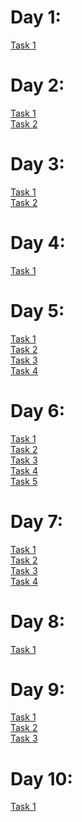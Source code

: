 # Day 1:

[Task 1](https://mohamed-awad12.github.io/iti_tasks/Day1/day1.html)

# Day 2:

[Task 1](https://mohamed-awad12.github.io/iti_tasks/Day2/index.html) <br>
[Task 2](https://mohamed-awad12.github.io/iti_tasks/Day2/form.html)

# Day 3:

[Task 1](https://mohamed-awad12.github.io/iti_tasks/Day3/task1/index.html) <br>
[Task 2](https://mohamed-awad12.github.io/iti_tasks/Day3/task2/index.html)

# Day 4:
[Task 1](https://mohamed-awad12.github.io/iti_tasks/Day4/index.html)

# Day 5:
[Task 1](https://mohamed-awad12.github.io/iti_tasks/Day5/Task1/index.html)<br>
[Task 2](https://mohamed-awad12.github.io/iti_tasks/Day5/Task2/index.html)<br>
[Task 3](https://mohamed-awad12.github.io/iti_tasks/Day5/Task3/index.html)<br>
[Task 4](https://mohamed-awad12.github.io/iti_tasks/Day5/Task4/index.html)

# Day 6:
[Task 1](https://mohamed-awad12.github.io/iti_tasks/Day6/Task1/index.html)<br>
[Task 2](https://mohamed-awad12.github.io/iti_tasks/Day6/Task2/index.html)<br>
[Task 3](https://mohamed-awad12.github.io/iti_tasks/Day6/Task3/index.html)<br>
[Task 4](https://mohamed-awad12.github.io/iti_tasks/Day6/Task4/index.html)<br>
[Task 5](https://mohamed-awad12.github.io/iti_tasks/Day6/Task5/index.html)

# Day 7:
[Task 1](https://mohamed-awad12.github.io/iti_tasks/Day7/Task1/index.html)<br>
[Task 2](https://mohamed-awad12.github.io/iti_tasks/Day7/Task2/index.html)<br>
[Task 3](https://mohamed-awad12.github.io/iti_tasks/Day7/Task3/index.html)<br>
[Task 4](https://mohamed-awad12.github.io/iti_tasks/Day7/Task4/index.html)

# Day 8:
[Task 1](https://mohamed-awad12.github.io/iti_tasks/Day8/index.html)<br>

# Day 9:
[Task 1](https://mohamed-awad12.github.io/iti_tasks/Day9/Task1/index.html)<br>
[Task 2](https://mohamed-awad12.github.io/iti_tasks/Day9/Task2/index.html)<br>
[Task 3](https://mohamed-awad12.github.io/iti_tasks/Day9/Task3/index.html)

# Day 10:
[Task 1](https://mohamed-awad12.github.io/iti_tasks/Day10/index.html)<br>

 
